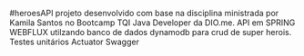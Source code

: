 #heroesAPI
projeto desenvolvido com base na disciplina ministrada por Kamila Santos no Bootcamp TQI Java Developer da DIO.me.
API em SPRING WEBFLUX utilzando banco de dados dynamodb para crud de super herois.
Testes unitários
Actuator
Swagger
